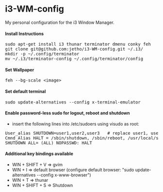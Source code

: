# i3-WM-config

My personal configuration for the i3 Window Manager. 


#### Install Instructions
<pre>
sudo apt-get install i3 thunar terminator dmenu conky feh
git clone git@github.com:jetho/i3-WM-config.git ~/.i3/
mkdir -p ~/.config/terminator
mv ~/.i3/terminator-config ~/.config/terminator/config
</pre>


#### Set Wallpaper
<pre>feh --bg-scale &lt;image&gt;</pre>


#### Set default terminal
<pre>sudo update-alternatives --config x-terminal-emulator</pre>


#### Enable password-less sudo for logout, reboot and shutdown
- insert the following lines into /etc/sudoers using visudo as root:
<pre>
User_alias SHUTDOWN=user1,user2,user3   # replace user1, user2 etc. with real user names
Cmnd_Alias HALT = /sbin/shutdown, /sbin/reboot, /usr/local/sbin/psadadmin
SHUTDOWN ALL= (ALL) NOPASSWD: HALT
</pre>


#### Additional key bindings available
- WIN + SHIFT + V => gvim
- WIN + I => default browser (configure default browser: "sudo update-alternatives --config x-www-browser")
- WIN + T => thunar
- WIN + SHIFT + S => Shutdown
